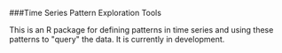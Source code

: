 ###Time Series Pattern Exploration Tools

This is an R package for defining patterns in time series and using these patterns to "query" the data. It is currently in development.
